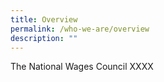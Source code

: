 ```yaml
---
title: Overview
permalink: /who-we-are/overview
description: ""
---
```

The National Wages Council XXXX
